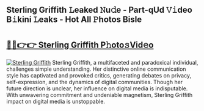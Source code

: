 ## Sterling Griffith 𝙻eaked 𝙽u𝚍e - Part-qUd 𝚅𝚒deo B𝚒kini 𝙻eaks - Hot All 𝙿hotos BisIe

# <h2><a href="http://ld3304.urlbe.top/?page=Sterling+Griffith">🔗🔗👉👉 Sterling Griffith P𝚑oto𝚜Vid𝚎o</a></h2>

[![Sterling Griffith](https://i.imgur.com/eBuTRDB.gif)](http://ld3304.urlbe.top/?page=Sterling+Griffith)
Sterling Griffith, a multifaceted and paradoxical individual, challenges simple understanding. Her distinctive online communication style has captivated and provoked critics, generating debates on privacy, self-expression, and the dynamics of digital communities. Though her future direction is unclear, her influence on digital media is indisputable. With unwavering commitment and undeniable magnetism, Sterling Griffith impact on digital media is unstoppable.
